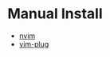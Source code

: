 Manual Install
===============

* [nvim](https://github.com/neovim/neovim/wiki/Installing-Neovim)
* [vim-plug](https://github.com/junegunn/vim-plug)

